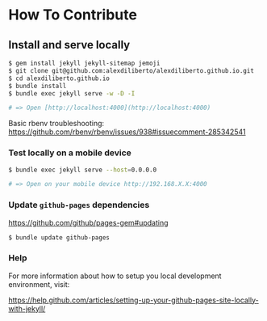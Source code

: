 # How To Contribute

## Install and serve locally

```sh
$ gem install jekyll jekyll-sitemap jemoji
$ git clone git@github.com:alexdiliberto/alexdiliberto.github.io.git
$ cd alexdiliberto.github.io
$ bundle install
$ bundle exec jekyll serve -w -D -I

# => Open [http://localhost:4000](http://localhost:4000)
```

Basic rbenv troubleshooting: https://github.com/rbenv/rbenv/issues/938#issuecomment-285342541

### Test locally on a mobile device

```sh
$ bundle exec jekyll serve --host=0.0.0.0

# => Open on your mobile device http://192.168.X.X:4000
```

### Update `github-pages` dependencies

https://github.com/github/pages-gem#updating

```sh
$ bundle update github-pages
```

### Help

For more information about how to setup you local development environment, visit:

https://help.github.com/articles/setting-up-your-github-pages-site-locally-with-jekyll/
